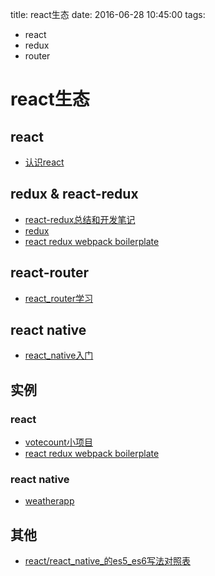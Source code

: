 title: react生态
date: 2016-06-28 10:45:00
tags:
- react
- redux
- router

# react生态

## react

* [认识react](认识react.md)

## redux & react-redux

* [react-redux总结和开发笔记](react-redux总结和开发笔记.md)
* [redux](https://github.com/zhuwei05/react-demo/tree/master/redux-demo)
* [react redux webpack boilerplate](https://github.com/zhuwei05/react-demo/tree/master/react-redux-webpack-boilerplate)

## react-router

* [react_router学习](react_router学习.md)


## react native

* [react_native入门](react_native入门.md)


## 实例

### react

* [votecount小项目](votecount小项目.md)
* [react redux webpack boilerplate](https://github.com/zhuwei05/react-demo/tree/master/react-redux-webpack-boilerplate)

### react native

* [weatherapp](react/weatherapp-rn.md)



## 其他

* [react/react_native_的es5_es6写法对照表](react_react_native_的es5_es6写法对照表.md)

